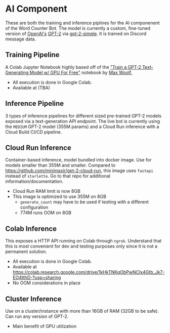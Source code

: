 # AI Component

These are both the training and inference piplines for the AI componenent of the Word Counter Bot. The model is currently a custom, fine-tuned version of [OpenAI's](https://openai.com) [GPT-2](https://openai.com/blog/better-language-models/) via [gpt-2-simple](https://github.com/minimaxir/gpt-2-simple). It is trained on Discord message data.

## Training Pipeline

A Colab Jupyter Notebook highly based off of the ["Train a GPT-2 Text-Generating Model w/ GPU For Free"](https://colab.research.google.com/drive/1VLG8e7YSEwypxU-noRNhsv5dW4NfTGce) notebook by [Max Woolf.](https://minimaxir.com/) 
 - All execution is done in Google Colab. 
 - Available at (TBA)

## Inference Pipeline

3 types of inference pipelines for different sized pre-trained GPT-2 models exposed via a text-generation API endpoint. The live bot is currently using the `MEDIUM` GPT-2 model (355M params) and a Cloud Run inference with a Cloud Build CI/CD pipeline.
## Cloud Run Inference

Container-based inference, model bundled into docker image. Use for models smaller than 355M and smaller. Compared to https://github.com/minimaxir/gpt-2-cloud-run, this image uses `fastapi` instead of `starlette`. Go to that repo for additional information/documentation.
 - Cloud Run RAM limit is now 8GB
 - This image is optimized to use 355M on 8GB
   - `generate_count` may have to be used if testing with a different configuration
   - 774M runs OOM on 8GB
## Colab Inference

This exposes a HTTP API running on Colab through `ngrok`. Understand that this is most convenient for dev and testing purposes only since it is not a permanent solution. 
 - All execution is done in Google Colab. 
 - Available at https://colab.research.google.com/drive/1kHkTNKqObPwNCIx4Gtb_Jk7-EO4tthD-?usp=sharing
 - No OOM considerations in place
## Cluster Inference

Use on a cluster/instance with more than 16GB of RAM (32GB to be safe). Can run any version of GPT-2.
 - Main benefit of GPU utilization
